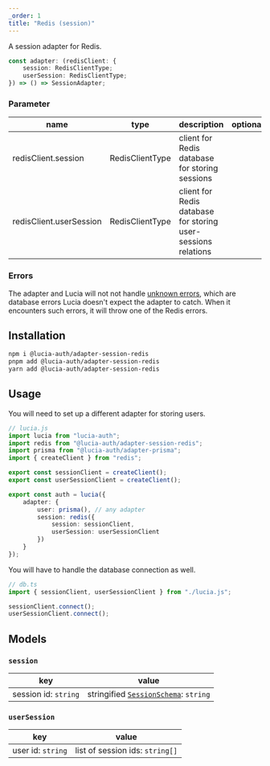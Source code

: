 ```yaml
---
_order: 1
title: "Redis (session)"
---
```


A session adapter for Redis.

```ts
const adapter: (redisClient: {
	session: RedisClientType;
	userSession: RedisClientType;
}) => () => SessionAdapter;
```

### Parameter

| name                    | type            | description                                                   | optional |
| ----------------------- | --------------- | ------------------------------------------------------------- | -------- |
| redisClient.session     | RedisClientType | client for Redis database for storing sessions                |          |
| redisClient.userSession | RedisClientType | client for Redis database for storing user-sessions relations |          |

### Errors

The adapter and Lucia will not not handle [unknown errors](/basics/error-handling#known-errors), which are database errors Lucia doesn't expect the adapter to catch. When it encounters such errors, it will throw one of the Redis errors.

## Installation

```bash
npm i @lucia-auth/adapter-session-redis
pnpm add @lucia-auth/adapter-session-redis
yarn add @lucia-auth/adapter-session-redis
```

## Usage

You will need to set up a different adapter for storing users.

```ts
// lucia.js
import lucia from "lucia-auth";
import redis from "@lucia-auth/adapter-session-redis";
import prisma from "@lucia-auth/adapter-prisma";
import { createClient } from "redis";

export const sessionClient = createClient();
export const userSessionClient = createClient();

export const auth = lucia({
	adapter: {
		user: prisma(), // any adapter
		session: redis({
			session: sessionClient,
			userSession: userSessionClient
		})
	}
});
```

You will have to handle the database connection as well.

```ts
// db.ts
import { sessionClient, userSessionClient } from "./lucia.js";

sessionClient.connect();
userSessionClient.connect();
```

## Models

### `session`

| key                  | value                                                                                            |
| -------------------- | ------------------------------------------------------------------------------------------------ |
| session id: `string` | stringified [`SessionSchema`](/reference/lucia-auth/types#sessionschema#schema-type-1): `string` |

### `userSession`

| key               | value                           |
| ----------------- | ------------------------------- |
| user id: `string` | list of session ids: `string[]` |
